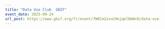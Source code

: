 ```yaml
---
title: "Data Use Club  GBIF"
event_date: 2025-09-24
url_post: https://www.gbif.org/fr/event/7W6Cm2zvuCHnjqelDmWcD/data-use-club-practical-session-making-occurrence-maps
---
```


